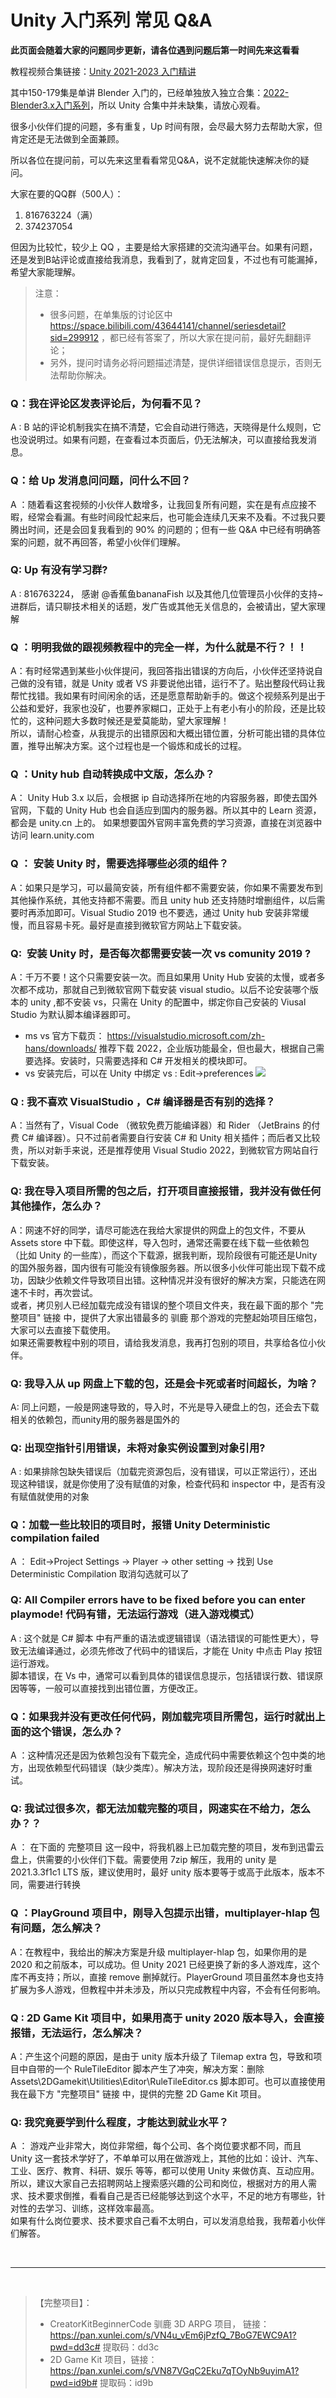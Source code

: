 # Unity 入门系列 常见 Q&A

**此页面会随着大家的问题同步更新，请各位遇到问题后第一时间先来这看看**

教程视频合集链接：[Unity 2021-2023 入门精讲](https://space.bilibili.com/43644141/channel/collectiondetail?sid=616419)

其中150-179集是单讲 Blender 入门的，已经单独放入独立合集：[2022-Blender3.x入门系列](https://space.bilibili.com/43644141/channel/collectiondetail?sid=107379)，所以 Unity 合集中并未缺集，请放心观看。

很多小伙伴们提的问题，多有重复，Up 时间有限，会尽最大努力去帮助大家，但肯定还是无法做到全面兼顾。

所以各位在提问前，可以先来这里看看常见Q&A，说不定就能快速解决你的疑问。

大家在要的QQ群（500人）：
1. 816763224（满）
2. 374237054 

但因为比较忙，较少上 QQ ，主要是给大家搭建的交流沟通平台。如果有问题，还是发到B站评论或直接给我消息，我看到了，就肯定回复，不过也有可能漏掉，希望大家能理解。

>注意：  
>* 很多问题，在单集版的讨论区中 https://space.bilibili.com/43644141/channel/seriesdetail?sid=299912 ，都已经有答案了，所以大家在提问前，最好先翻翻评论；  
>* 另外，提问时请务必将问题描述清楚，提供详细错误信息提示，否则无法帮助你解决。

### Q：我在评论区发表评论后，为何看不见？

A : B 站的评论机制我实在搞不清楚，它会自动进行筛选，天晓得是什么规则，它也没说明过。如果有问题，在查看过本页面后，仍无法解决，可以直接给我发消息。

### Q：给 Up 发消息问问题，问什么不回？

A ：随着看这套视频的小伙伴人数增多，让我回复所有问题，实在是有点应接不暇，经常会看漏。有些时间段忙起来后，也可能会连续几天来不及看。不过我只要腾出时间，还是会回复我看到的 90% 的问题的；但有一些 Q&A 中已经有明确答案的问题，就不再回答，希望小伙伴们理解。

### Q: Up 有没有学习群?

A : 816763224， 感谢 @香蕉鱼bananaFish 以及其他几位管理员小伙伴的支持~ 进群后，请只聊技术相关的话题，发广告或其他无关信息的，会被请出，望大家理解

### Q ：明明我做的跟视频教程中的完全一样，为什么就是不行？！！

A：有时经常遇到某些小伙伴提问，我回答指出错误的方向后，小伙伴还坚持说自己做的没有错，就是 Unity 或者 VS 非要说他出错，运行不了。贴出整段代码让我帮忙找错。我如果有时间闲余的话，还是愿意帮助新手的。做这个视频系列是出于公益和爱好，我家也没矿，也要养家糊口，正处于上有老小有小的阶段，还是比较忙的，这种问题大多数时候还是爱莫能助，望大家理解！  
所以，请耐心检查，从我提示的出错原因和大概出错位置，分析可能出错的具体位置，推导出解决方案。这个过程也是一个锻炼和成长的过程。

### Q ：Unity hub 自动转换成中文版，怎么办？

A： Unity Hub 3.x 以后，会根据 ip 自动选择所在地的内容服务器，即使去国外官网，下载的 Unity Hub 也会自适应到国内的服务器。所以其中的 Learn 资源，都会是 unity.cn 上的。
如果想要国外官网丰富免费的学习资源，直接在浏览器中访问 learn.unity.com

### Q ： 安装 Unity 时，需要选择哪些必须的组件？

A：如果只是学习，可以最简安装，所有组件都不需要安装，你如果不需要发布到其他操作系统，其他支持都不需要。而且 unity hub 还支持随时增删组件，以后需要时再添加即可。Visual Studio 2019 也不要选，通过 Unity hub 安装非常缓慢，而且容易卡死。最好是直接到微软官方网站上下载安装。

### Q:  安装 Unity 时，是否每次都需要安装一次 vs comunity 2019 ?

A：千万不要！这个只需要安装一次。而且如果用 Unity Hub 安装的太慢，或者多次都不成功，那就自己到微软官网下载安装 visual studio。以后不论安装哪个版本的 unity ,都不安装 vs，只需在 Unity 的配置中，绑定你自己安装的 Viusal Studio 为默认脚本编译器即可。  
* ms vs 官方下载页： https://visualstudio.microsoft.com/zh-hans/downloads/ 推荐下载 2022，企业版功能最全，但也最大，根据自己需要选择。安装时，只需要选择和 C# 开发相关的模块即可。  
* vs 安装完后，可以在 Unity 中绑定  vs : Edit->preferences ![](/imgs/Q&A1.png)

### Q : 我不喜欢 VisualStudio ，C# 编译器是否有别的选择？

A：当然有了，Visual Code （微软免费万能编译器）和 Rider （JetBrains 的付费 C# 编译器）。只不过前者需要自行安装 C# 和 Unity 相关插件；而后者又比较贵，所以对新手来说，还是推荐使用 Visual Studio 2022，到微软官方网站自行下载安装。

### Q: 我在导入项目所需的包之后，打开项目直接报错，我并没有做任何其他操作，怎么办？

A：网速不好的同学，请尽可能选在我给大家提供的网盘上的包文件，不要从 Assets store 中下载。即使这样，导入包时，通常还需要在线下载一些依赖包（比如 Unity 的一些库），而这个下载源，据我判断，现阶段很有可能还是Unity的国外服务器，国内很有可能没有镜像服务器。所以很多小伙伴可能出现下载不成功，因缺少依赖文件导致项目出错。这种情况并没有很好的解决方案，只能选在网速不卡时，再次尝试。  
或者，拷贝别人已经加载完成没有错误的整个项目文件夹，我在最下面的那个 "完整项目" 链接 中，提供了大家出错最多的 驯鹿 那个游戏的完整起始项目压缩包，大家可以去直接下载使用。  
如果还需要教程中别的项目，请给我发消息，我再打包别的项目，共享给各位小伙伴。

### Q: 我导入从 up 网盘上下载的包，还是会卡死或者时间超长，为啥？  

A: 同上问题，一般是网速导致的，导入时，不光是导入硬盘上的包，还会去下载相关的依赖包，而unity用的服务器是国外的

### Q: 出现空指针引用错误，未将对象实例设置到对象引用?

A : 如果排除包缺失错误后（加载完资源包后，没有错误，可以正常运行），还出现这种错误，就是你使用了没有赋值的对象，检查代码和 inspector 中，是否有没有赋值就使用的对象

### Q：加载一些比较旧的项目时，报错 Unity Deterministic compilation failed 

A ： Edit→Project Settings → Player -> other setting -> 找到 Use Deterministic Compilation 取消勾选就可以了

### Q: All Compiler errors have to be fixed before you can enter playmode! 代码有错，无法运行游戏（进入游戏模式）

A : 这个就是 C# 脚本 中有严重的语法或逻辑错误（语法错误的可能性更大），导致无法编译通过，必须先修改了代码中的错误后，才能在 Unity 中点击 Play 按钮运行游戏。  
脚本错误，在 Vs 中，通常可以看到具体的错误信息提示，包括错误行数、错误原因等等，一般可以直接找到出错位置，方便改正。   

### Q：如果我并没有更改任何代码，刚加载完项目所需包，运行时就出上面的这个错误，怎么办？  

A ：这种情况还是因为依赖包没有下载完全，造成代码中需要依赖这个包中类的地方，出现依赖型代码错误（缺少类库）。解决方法，现阶段还是得换网速好时重试。

### Q: 我试过很多次，都无法加载完整的项目，网速实在不给力，怎么办？？  

A ： 在下面的 完整项目 这一段中，将我机器上已加载完整的项目，发布到迅雷云盘上，供需要的小伙伴们下载。需要使用 7zip 解压，我用的 unity 是 2021.3.3f1c1 LTS 版，建议使用时，最好 unity 版本要等于或高于此版本，版本不同，需要进行转换

### Q ：PlayGround 项目中，刚导入包提示出错，multiplayer-hlap 包有问题，怎么解决？

A：在教程中，我给出的解决方案是升级 multiplayer-hlap 包，如果你用的是 2020 和之前版本，可以成功。但 Unity 2021 已经更换了新的多人游戏库，这个库不再支持；所以，直接 remove 删掉就行。PlayerGround 项目虽然本身也支持扩展为多人游戏，但教程中并未涉及，所以只完成教程中内容，不会有任何影响。

### Q : 2D Game Kit 项目中，如果用高于 unity 2020 版本导入，会直接报错，无法运行，怎么解决？

A：产生这个问题的原因，是由于 unity 版本升级了 Tilemap extra 包，导致和项目中自带的一个 RuleTileEditor 脚本产生了冲突，解决方案：删除 Assets\2DGamekit\Utilities\Editor\RuleTileEditor.cs 脚本即可。也可以直接使用我在最下方 "完整项目" 链接 中，提供的完整 2D Game Kit 项目。

### Q: 我究竟要学到什么程度，才能达到就业水平？

A ： 游戏产业非常大，岗位非常细，每个公司、各个岗位要求都不同，而且 Unity 这一套技术学好了，不单单可以用在做游戏上，其他的比如：设计、汽车、工业、医疗、教育、科研、娱乐 等等，都可以使用 Unity 来做仿真、互动应用。  
所以，建议大家自己去招聘网站上搜索感兴趣的公司和岗位，根据对方的用人需求、技术要求倒推，看看自己是否已经能够达到这个水平，不足的地方有哪些，针对性的去学习、训练，这样效率最高。  
如果有什么岗位要求、技术要求自己看不太明白，可以发消息给我，我帮着小伙伴们解答。

<br>
<hr>
<br>

> 【完整项目】：
> * CreatorKitBeginnerCode 驯鹿 3D ARPG 项目， 链接：https://pan.xunlei.com/s/VN4u_vEm6jPzfQ_7BoG7EWC9A1?pwd=dd3c# 提取码：dd3c
> * 2D Game Kit 项目，链接：https://pan.xunlei.com/s/VN87VGqC2Eku7qTOyNb9uyimA1?pwd=id9b# 提取码：id9b